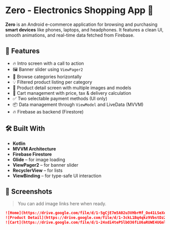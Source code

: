 # Zero - Electronics Shopping App 🛒

**Zero** is an Android e-commerce application for browsing and purchasing **smart devices** like phones, laptops, and headphones. It features a clean UI, smooth animations, and real-time data fetched from Firebase.

## 🚀 Features

- 🔥 Intro screen with a call to action
- 🖼️ Banner slider using `ViewPager2`
- 📂 Browse categories horizontally
- 💡 Filtered product listing per category
- 📄 Product detail screen with multiple images and models
- 🛒 Cart management with price, tax & delivery calculation
- ✅ Two selectable payment methods (UI only)
- 📦 Data management through `ViewModel` and LiveData (MVVM)
- 🔥 Firebase as backend (Firestore)

## 🛠️ Built With

- **Kotlin**
- **MVVM Architecture**
- **Firebase Firestore**
- **Glide** – for image loading
- **ViewPager2** – for banner slider
- **RecyclerView** – for lists
- **ViewBinding** – for type-safe UI interaction

## 📸 Screenshots

> You can add image links here when ready.

```markdown
![Home](https://drive.google.com/file/d/1-5gCjE7m5A02u3VHbrMf_Oo41LSeXei6/view?usp=share_link)
![Product Detail](https://drive.google.com/file/d/1-3ckL1Bq4qkz9VbstDz2_AEIrg0U3l7X/view?usp=share_link)
![Cart](https://drive.google.com/file/d/1-24xdi4tePSlbO36fLU6aRUWE4UGmlOU/view?usp=share_link)
